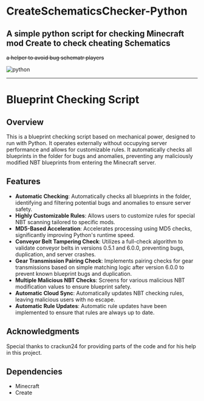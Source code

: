 # CreateSchematicsChecker-Python

## A simple python script for checking Minecraft mod Create to check cheating Schematics
~~a helper to avoid bug schematr players~~



![python](https://github.com/user-attachments/assets/eb746af3-f0f4-4710-86b4-a4ad7f176369)

---

# Blueprint Checking Script

## Overview
This is a blueprint checking script based on mechanical power, designed to run with Python. It operates externally without occupying server performance and allows for customizable rules. It automatically checks all blueprints in the folder for bugs and anomalies, preventing any maliciously modified NBT blueprints from entering the Minecraft server.

## Features
- **Automatic Checking**: Automatically checks all blueprints in the folder, identifying and filtering potential bugs and anomalies to ensure server safety.
- **Highly Customizable Rules**: Allows users to customize rules for special NBT scanning tailored to specific mods.
- **MD5-Based Acceleration**: Accelerates processing using MD5 checks, significantly improving Python's runtime speed.
- **Conveyor Belt Tampering Check**: Utilizes a full-check algorithm to validate conveyor belts in versions 0.5.1 and 6.0.0, preventing bugs, duplication, and server crashes.
- **Gear Transmission Pairing Check**: Implements pairing checks for gear transmissions based on simple matching logic after version 6.0.0 to prevent known blueprint bugs and duplication.
- **Multiple Malicious NBT Checks**: Screens for various malicious NBT modification values to ensure blueprint safety.
- **Automatic Cloud Sync**: Automatically updates NBT checking rules, leaving malicious users with no escape.
- **Automatic Rule Updates**: Automatic rule updates have been implemented to ensure that rules are always up to date.

## Acknowledgments
Special thanks to crackun24 for providing parts of the code and for his help in this project.

## Dependencies
- Minecraft
- Create